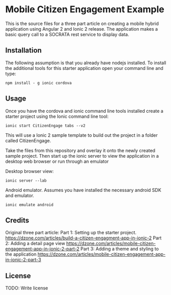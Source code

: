 # Mobile Citizen Engagement Example
This is the source files for a three part article on creating a mobile hybrid application using Angular 2 and Ionic 2 release. The application makes a basic query call to a SOCRATA rest service to display data.
## Installation
The following assumption is that you already have nodejs installed. To install the additional tools for this starter application open your command line and type:
```
npm install - g ionic cordova
```
## Usage
Once you have the cordova and ionic command line tools installed create a starter project using the Ionic command line tool:
```
ionic start CitizenEngage tabs --v2
```

This will use a Ionic 2 sample template to build out the project in a folder called CitizenEngage.

Take the files from this repository and overlay it onto the newly created sample project. Then start up the ionic server to view the application in a desktop web browser or run through an emulator

Desktop browser view:
```
ionic server --lab
```

Android emulator. Assumes you have installed the necessary android SDK and emulator.
```
ionic emulate android
```

## Credits
Original three part article:
Part 1: Setting up the starter project. https://dzone.com/articles/build-a-citizen-engagment-app-in-ionic-2
Part 2: Adding a detail page view
https://dzone.com/articles/mobile-citizen-engagement-app-in-ionic-2-part-2
Part 3: Adding a theme and styling to the application
https://dzone.com/articles/mobile-citizen-engagement-app-in-ionic-2-part-3

## License
TODO: Write license

